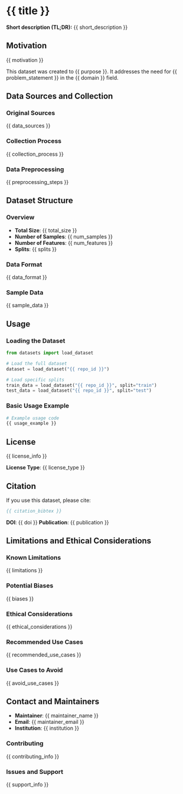 # {{ title }}

**Short description (TL;DR):** {{ short_description }}

## Motivation

{{ motivation }}

This dataset was created to {{ purpose }}. It addresses the need for {{ problem_statement }} in the {{ domain }} field.

## Data Sources and Collection

### Original Sources
{{ data_sources }}

### Collection Process
{{ collection_process }}

### Data Preprocessing
{{ preprocessing_steps }}

## Dataset Structure

### Overview
- **Total Size**: {{ total_size }}
- **Number of Samples**: {{ num_samples }}
- **Number of Features**: {{ num_features }}
- **Splits**: {{ splits }}

### Data Format
{{ data_format }}

### Sample Data
{{ sample_data }}

## Usage

### Loading the Dataset
```python
from datasets import load_dataset

# Load the full dataset
dataset = load_dataset("{{ repo_id }}")

# Load specific splits
train_data = load_dataset("{{ repo_id }}", split="train")
test_data = load_dataset("{{ repo_id }}", split="test")
```

### Basic Usage Example
```python
# Example usage code
{{ usage_example }}
```

## License

{{ license_info }}

**License Type**: {{ license_type }}

## Citation

If you use this dataset, please cite:

```bibtex
{{ citation_bibtex }}
```

**DOI**: {{ doi }}
**Publication**: {{ publication }}

## Limitations and Ethical Considerations

### Known Limitations
{{ limitations }}

### Potential Biases
{{ biases }}

### Ethical Considerations
{{ ethical_considerations }}

### Recommended Use Cases
{{ recommended_use_cases }}

### Use Cases to Avoid
{{ avoid_use_cases }}

## Contact and Maintainers

- **Maintainer**: {{ maintainer_name }}
- **Email**: {{ maintainer_email }}
- **Institution**: {{ institution }}

### Contributing
{{ contributing_info }}

### Issues and Support
{{ support_info }}
